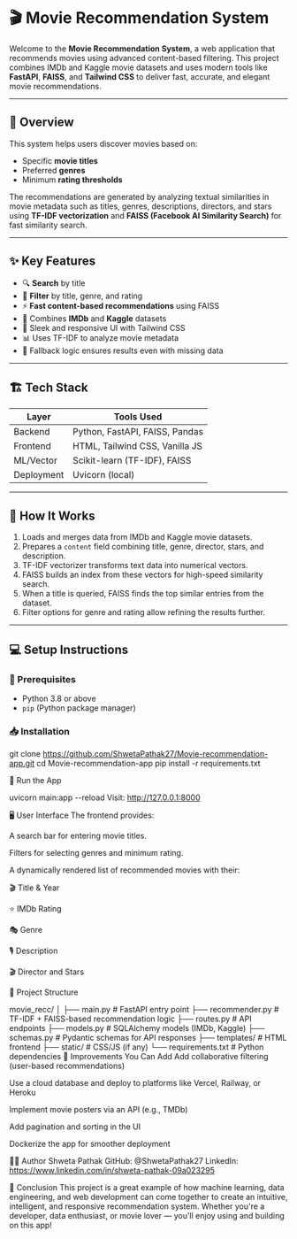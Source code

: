 # 🎬 Movie Recommendation System

Welcome to the **Movie Recommendation System**, a web application that recommends movies using advanced content-based filtering. This project combines IMDb and Kaggle movie datasets and uses modern tools like **FastAPI**, **FAISS**, and **Tailwind CSS** to deliver fast, accurate, and elegant movie recommendations.

---

## 📌 Overview

This system helps users discover movies based on:
- Specific **movie titles**
- Preferred **genres**
- Minimum **rating thresholds**

The recommendations are generated by analyzing textual similarities in movie metadata such as titles, genres, descriptions, directors, and stars using **TF-IDF vectorization** and **FAISS (Facebook AI Similarity Search)** for fast similarity search.

---

## ✨ Key Features

- 🔍 **Search** by title
- 🎯 **Filter** by title, genre, and rating
- ⚡ **Fast content-based recommendations** using FAISS
- 🧠 Combines **IMDb** and **Kaggle** datasets
- 🎨 Sleek and responsive UI with Tailwind CSS
- 📊 Uses TF-IDF to analyze movie metadata
- 🧩 Fallback logic ensures results even with missing data

---

## 🏗️ Tech Stack

| Layer       | Tools Used                        |
|-------------|-----------------------------------|
| Backend     | Python, FastAPI, FAISS, Pandas    |
| Frontend    | HTML, Tailwind CSS, Vanilla JS    |
| ML/Vector   | Scikit-learn (TF-IDF), FAISS      |
| Deployment  | Uvicorn (local)                   |

---

## 🧪 How It Works

1. Loads and merges data from IMDb and Kaggle movie datasets.
2. Prepares a `content` field combining title, genre, director, stars, and description.
3. TF-IDF vectorizer transforms text data into numerical vectors.
4. FAISS builds an index from these vectors for high-speed similarity search.
5. When a title is queried, FAISS finds the top similar entries from the dataset.
6. Filter options for genre and rating allow refining the results further.

---

## 💻 Setup Instructions

### 🔧 Prerequisites
- Python 3.8 or above
- `pip` (Python package manager)

### 📥 Installation


git clone https://github.com/ShwetaPathak27/Movie-recommendation-app.git
cd Movie-recommendation-app
pip install -r requirements.txt

🚀 Run the App

uvicorn main:app --reload
Visit: http://127.0.0.1:8000

🖥️ User Interface
The frontend provides:

A search bar for entering movie titles.

Filters for selecting genres and minimum rating.

A dynamically rendered list of recommended movies with their:

🎬 Title & Year

⭐ IMDb Rating

🎭 Genre

🎙️ Description

🎬 Director and Stars

📂 Project Structure

movie_recc/
│
├── main.py               # FastAPI entry point
├── recommender.py        # TF-IDF + FAISS-based recommendation logic
├── routes.py             # API endpoints
├── models.py             # SQLAlchemy models (IMDb, Kaggle)
├── schemas.py            # Pydantic schemas for API responses
├── templates/            # HTML frontend
├── static/               # CSS/JS (if any)
└── requirements.txt      # Python dependencies
🧠 Improvements You Can Add
Add collaborative filtering (user-based recommendations)

Use a cloud database and deploy to platforms like Vercel, Railway, or Heroku

Implement movie posters via an API (e.g., TMDb)

Add pagination and sorting in the UI

Dockerize the app for smoother deployment

🙋‍♀️ Author
Shweta Pathak
GitHub: @ShwetaPathak27
LinkedIn: https://www.linkedin.com/in/shweta-pathak-09a023295

📌 Conclusion
This project is a great example of how machine learning, data engineering, and web development can come together to create an intuitive, intelligent, and responsive recommendation system. Whether you're a developer, data enthusiast, or movie lover — you'll enjoy using and building on this app!

